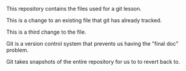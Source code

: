 This repository contains the files used for a git lesson.

This is a change to an existing file that git has already tracked.

This is a third change to the file.

Git is a version control system that prevents us having the "final doc" problem.

Git takes snapshots of the entire repository for us to to revert back to.
